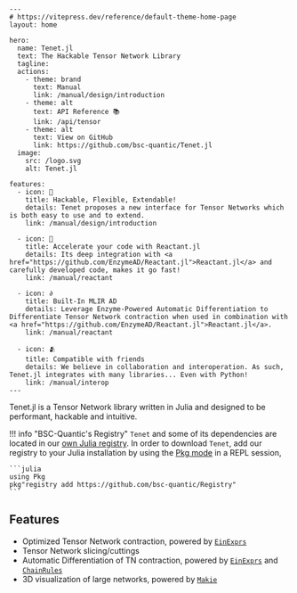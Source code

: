 ```@raw html
---
# https://vitepress.dev/reference/default-theme-home-page
layout: home

hero:
  name: Tenet.jl
  text: The Hackable Tensor Network Library
  tagline: 
  actions:
    - theme: brand
      text: Manual
      link: /manual/design/introduction
    - theme: alt
      text: API Reference 📚
      link: /api/tensor
    - theme: alt
      text: View on GitHub
      link: https://github.com/bsc-quantic/Tenet.jl
  image:
    src: /logo.svg
    alt: Tenet.jl

features:
  - icon: 🧩
    title: Hackable, Flexible, Extendable!
    details: Tenet proposes a new interface for Tensor Networks which is both easy to use and to extend.
    link: /manual/design/introduction

  - icon: 🚀
    title: Accelerate your code with Reactant.jl
    details: Its deep integration with <a href="https://github.com/EnzymeAD/Reactant.jl">Reactant.jl</a> and carefully developed code, makes it go fast!
    link: /manual/reactant

  - icon: ∂
    title: Built-In MLIR AD
    details: Leverage Enzyme-Powered Automatic Differentiation to Differentiate Tensor Network contraction when used in combination with <a href="https://github.com/EnzymeAD/Reactant.jl">Reactant.jl</a>.
    link: /manual/reactant

  - icon: 🫂
    title: Compatible with friends
    details: We believe in collaboration and interoperation. As such, Tenet.jl integrates with many libraries... Even with Python!
    link: /manual/interop
---
```

Tenet.jl is a Tensor Network library written in Julia and designed to be performant, hackable and intuitive.

!!! info "BSC-Quantic's Registry"
    `Tenet` and some of its dependencies are located in our [own Julia registry](https://github.com/bsc-quantic/Registry).
    In order to download `Tenet`, add our registry to your Julia installation by using the [Pkg mode](https://docs.julialang.org/en/v1/stdlib/REPL/#Pkg-mode) in a REPL session,

    ```julia
    using Pkg
    pkg"registry add https://github.com/bsc-quantic/Registry"
    ```

## Features

- Optimized Tensor Network contraction, powered by [`EinExprs`](https://github.com/bsc-quantic/EinExprs.jl)
- Tensor Network slicing/cuttings
- Automatic Differentiation of TN contraction, powered by [`EinExprs`](https://github.com/bsc-quantic/EinExprs.jl) and [`ChainRules`](https://github.com/JuliaDiff/ChainRulesCore.jl)
- 3D visualization of large networks, powered by [`Makie`](https://github.com/MakieOrg/Makie.jl)
